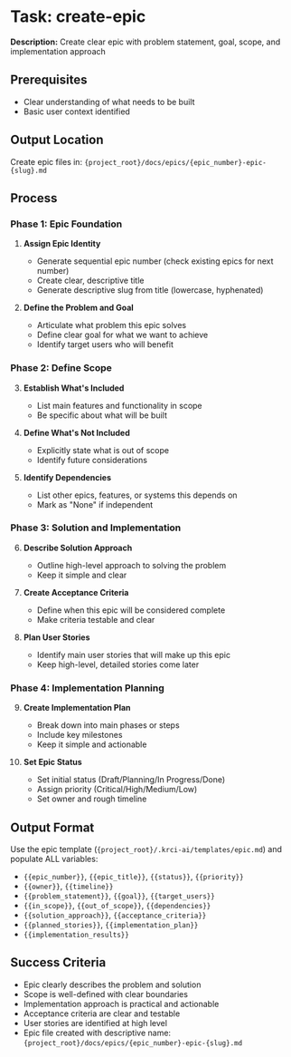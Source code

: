 # Task: create-epic

**Description:**
Create clear epic with problem statement, goal, scope, and implementation approach

## Prerequisites

- Clear understanding of what needs to be built
- Basic user context identified

## Output Location

Create epic files in: `{project_root}/docs/epics/{epic_number}-epic-{slug}.md`

## Process

### Phase 1: Epic Foundation

1. **Assign Epic Identity**
   - Generate sequential epic number (check existing epics for next number)
   - Create clear, descriptive title
   - Generate descriptive slug from title (lowercase, hyphenated)

2. **Define the Problem and Goal**
   - Articulate what problem this epic solves
   - Define clear goal for what we want to achieve
   - Identify target users who will benefit

### Phase 2: Define Scope

3. **Establish What's Included**
   - List main features and functionality in scope
   - Be specific about what will be built

4. **Define What's Not Included**
   - Explicitly state what is out of scope
   - Identify future considerations

5. **Identify Dependencies**
   - List other epics, features, or systems this depends on
   - Mark as "None" if independent

### Phase 3: Solution and Implementation

6. **Describe Solution Approach**
   - Outline high-level approach to solving the problem
   - Keep it simple and clear

7. **Create Acceptance Criteria**
   - Define when this epic will be considered complete
   - Make criteria testable and clear

8. **Plan User Stories**
   - Identify main user stories that will make up this epic
   - Keep high-level, detailed stories come later

### Phase 4: Implementation Planning

9. **Create Implementation Plan**
   - Break down into main phases or steps
   - Include key milestones
   - Keep it simple and actionable

10. **Set Epic Status**
    - Set initial status (Draft/Planning/In Progress/Done)
    - Assign priority (Critical/High/Medium/Low)
    - Set owner and rough timeline

## Output Format

Use the epic template (`{project_root}/.krci-ai/templates/epic.md`) and populate ALL variables:

- `{{epic_number}}`, `{{epic_title}}`, `{{status}}`, `{{priority}}`
- `{{owner}}`, `{{timeline}}`
- `{{problem_statement}}`, `{{goal}}`, `{{target_users}}`
- `{{in_scope}}`, `{{out_of_scope}}`, `{{dependencies}}`
- `{{solution_approach}}`, `{{acceptance_criteria}}`
- `{{planned_stories}}`, `{{implementation_plan}}`
- `{{implementation_results}}`

## Success Criteria

- Epic clearly describes the problem and solution
- Scope is well-defined with clear boundaries
- Implementation approach is practical and actionable
- Acceptance criteria are clear and testable
- User stories are identified at high level
- Epic file created with descriptive name: `{project_root}/docs/epics/{epic_number}-epic-{slug}.md`
